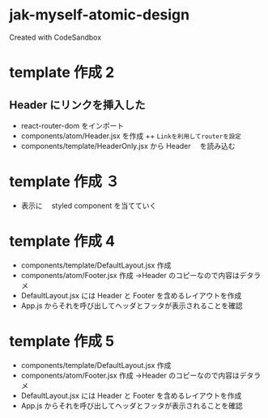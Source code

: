 # jak-myself-atomic-design

Created with CodeSandbox

# template 作成 2

## Header にリンクを挿入した

- react-router-dom をインポート
- components/atom/Header.jsx を作成
  ++ `Linkを利用してrouterを設定`
- components/template/HeaderOnly.jsx から Header 　を読み込む

# template 作成 ３

- 表示に　 styled component を当てていく

# template 作成 4

- components/template/DefaultLayout.jsx 作成
- components/atom/Footer.jsx 作成 →Header のコピーなので内容はデタラメ
- DefaultLayout.jsx には Header と Footer を含めるレイアウトを作成
- App.js からそれを呼び出してヘッダとフッタが表示されることを確認

# template 作成 5

- components/template/DefaultLayout.jsx 作成
- components/atom/Footer.jsx 作成 →Header のコピーなので内容はデタラメ
- DefaultLayout.jsx には Header と Footer を含めるレイアウトを作成
- App.js からそれを呼び出してヘッダとフッタが表示されることを確認
